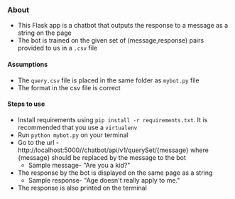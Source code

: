 ### About
- This Flask app is a chatbot that outputs the response to a message as a string on the page
- The bot is trained on the given set of (message,response) pairs provided to us in a `.csv` file

#### Assumptions
- The `query.csv` file is placed in the same folder as `mybot.py` file
- The format in the csv file is correct 

#### Steps to use

- Install requirements using `pip install -r requirements.txt`. It is recommended that you use a `virtualenv`
- Run `python mybot.py` on your terminal
- Go to the url - http://localhost:5000//chatbot/api/v1/querySet/{message} where {message} should be replaced by the message to the bot
    - Sample message-  "Are you a kid?"
- The response by the bot is displayed on the same page as a string
    - Sample response- "Age doesn't really apply to me."
- The response is also printed on the terminal